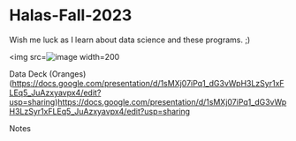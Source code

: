 # Halas-Fall-2023
Wish me luck as I learn about data science and these programs. ;)

<img src=![image](https://github.com/JordanHalas/Halas-Fall-2023/assets/143058973/ec01e063-13ad-4708-8253-b03a0cccd9b7) width=200


Data Deck (Oranges)
(https://docs.google.com/presentation/d/1sMXj07iPq1_dG3vWpH3LzSyr1xFLEq5_JuAzxyavpx4/edit?usp=sharing)https://docs.google.com/presentation/d/1sMXj07iPq1_dG3vWpH3LzSyr1xFLEq5_JuAzxyavpx4/edit?usp=sharing

Notes
